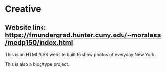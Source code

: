 # Creative

## Website link: https://fmundergrad.hunter.cuny.edu/~moralesa/medp150/index.html

This is an HTML/CSS website built to show photos of everyday New York.

This is also a blog/type project.

